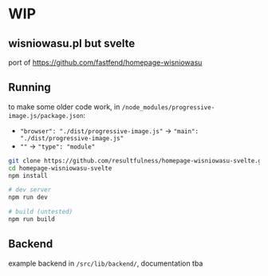 # WIP

## wisniowasu.pl but svelte

port of https://github.com/fastfend/homepage-wisniowasu

## Running

to make some older code work, in `/node_modules/progressive-image.js/package.json`:

- `"browser": "./dist/progressive-image.js"` -> `"main": "./dist/progressive-image.js"`
- `""` -> `"type": "module"`

```bash
git clone https://github.com/resultfulness/homepage-wisniowasu-svelte.git
cd homepage-wisniowasu-svelte
npm install

# dev server
npm run dev

# build (untested)
npm run build
```

## Backend

example backend in `/src/lib/backend/`, documentation tba
